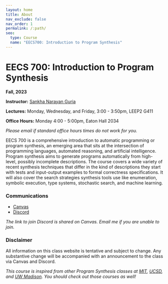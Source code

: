 ```yaml
---
layout: home
title: About
nav_exclude: false
nav_order: 1
permalink: /:path/
seo:
  type: Course
  name: "EECS700: Introduction to Program Synthesis"
---
```


# EECS 700: Introduction to Program Synthesis

**Fall, 2023**

**Instructor:** [Sankha Narayan Guria](https://sankhs.com)

**Lectures:** Monday, Wednesday, and Friday, 3:00 - 3:50pm, LEEP2 G411

**Office Hours:** Monday 4:00 - 5:00pm, Eaton Hall 2034

_Please email if standard office hours times do not work for you._

EECS 700 is a comprehensive introduction to automatic programming or program synthesis, an emerging area that sits at the intersection of programming languages, automated reasoning, and artificial intelligence. Program synthesis aims to generate programs automatically from high-level, possibly incomplete descriptions. The course covers a wide variety of recent synthesis techniques that differ in the kind of descriptions they start with tests and input-output examples to formal correctness specifications. It will also cover the search strategies synthesis tools use like enumeration, symbolic execution, type systems, stochastic search, and machine learning.

### Communications

* [Canvas](https://canvas.ku.edu/courses/105419)
* [Discord](https://discord.com/channels/1141585928125689867/)

_The link to join Discord is shared on Canvas. Email me if you are unable to join._

### Disclaimer

All information on this class website is tentative and subject to change. Any substantive change will be accompanied with an announcement to the class via Canvas and Discord.

_This course is inspired from other Program Synthesis classes at [MIT](https://people.csail.mit.edu/asolar/SynthesisCourse/), [UCSD](https://github.com/nadia-polikarpova/cse291-program-synthesis/), and [UW Madison](https://github.com/lorisdanto/cs703-program-synthesis). You should check out those courses as well!_
